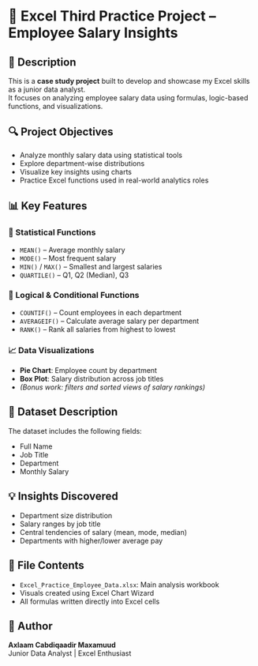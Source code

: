 # 🧮 Excel Third Practice Project – Employee Salary Insights

## 📌 Description
This is a **case study project** built to develop and showcase my Excel skills as a junior data analyst.  
It focuses on analyzing employee salary data using formulas, logic-based functions, and visualizations.

## 🔍 Project Objectives
- Analyze monthly salary data using statistical tools
- Explore department-wise distributions
- Visualize key insights using charts
- Practice Excel functions used in real-world analytics roles

## 📊 Key Features

### 🧠 Statistical Functions
- `MEAN()` – Average monthly salary
- `MODE()` – Most frequent salary
- `MIN()` / `MAX()` – Smallest and largest salaries
- `QUARTILE()` – Q1, Q2 (Median), Q3

### 🧠 Logical & Conditional Functions
- `COUNTIF()` – Count employees in each department
- `AVERAGEIF()` – Calculate average salary per department
- `RANK()` – Rank all salaries from highest to lowest

### 📈 Data Visualizations
- **Pie Chart**: Employee count by department
- **Box Plot**: Salary distribution across job titles
- *(Bonus work: filters and sorted views of salary rankings)*

## 🧾 Dataset Description
The dataset includes the following fields:
- Full Name
- Job Title
- Department
- Monthly Salary

## 💡 Insights Discovered
- Department size distribution
- Salary ranges by job title
- Central tendencies of salary (mean, mode, median)
- Departments with higher/lower average pay

## 📁 File Contents
- `Excel_Practice_Employee_Data.xlsx`: Main analysis workbook
- Visuals created using Excel Chart Wizard
- All formulas written directly into Excel cells

## 👤 Author

**Axlaam Cabdiqaadir Maxamuud**  
Junior Data Analyst | Excel Enthusiast  
